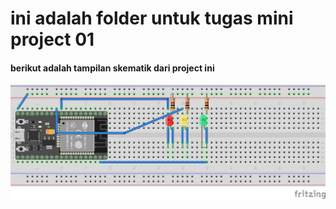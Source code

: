 # ini adalah folder untuk tugas mini project 01
#### berikut adalah tampilan skematik dari project ini
![skema breadboard](https://github.com/AnandaAp/IoT/blob/main/MiniProject01/TrafficLight/skema/rangkaian%20breadboard%20trafficlight%20menggunakan%20esp-wroom32.jpg)
